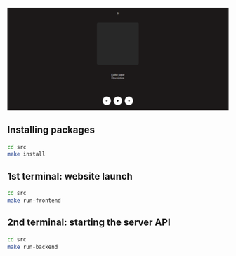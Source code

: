 ![](docs/demo.png)

## Installing packages

```bash
cd src
make install
```

## 1st terminal: website launch

```bash
cd src
make run-frontend
```

## 2nd terminal: starting the server API

```bash
cd src
make run-backend
```
